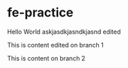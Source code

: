 # fe-practice

Hello World
askjasdkjasndkjasnd
edited

This is content edited on branch 1

This is content on branch 2